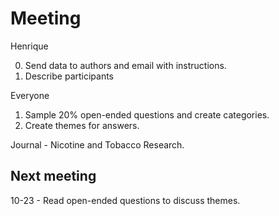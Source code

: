 Meeting
========================

Henrique

0. Send data to authors and email with instructions.
1. Describe participants


Everyone

1. Sample 20% open-ended questions and create categories.
2. Create themes for answers.

Journal - Nicotine and Tobacco Research.


## Next meeting
10-23 - Read open-ended questions to discuss themes.
